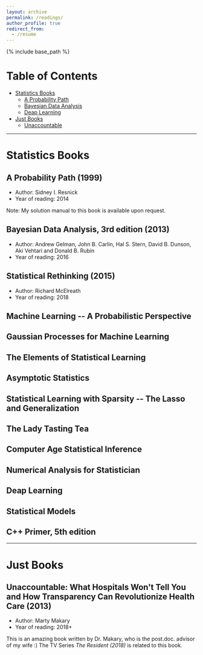 ```yaml
---
layout: archive
permalink: /readings/
author_profile: true
redirect_from:
  - /resume
---
```


{% include base_path %}


Table of Contents
=================

  * [Statistics Books](#books)  
    * [A Probability Path](#app)  
    * [Bayesian Data Analysis](#BDA3)  
    * [Deap Learning](#dl)  
  * [Just Books](#books2)  
    * [Unaccountable](#unaccountable)
    
***

# Statistics Books

## A Probability Path (1999) <a name="app"></a>

* Author: Sidney I. Resnick
* Year of reading: 2014

<!--
Thanks to Dr. Huang’s recommendation, I had the opportunity to appreciate the book *A Probability Path* written by Sidney Resnick. Reading this book, just as the picture in its cover suggested, was an amazing tour like skateboarding along a "probability" path.

I did take an optional course of Measure Theory as an undergraduate, given by Dr. Guo in the department of statistics in Sun Yat-sen University, who later gave me an early admission to his Master’s program without exam. Thus many theorems and results outlined in A Probability Path were actually quite familiar to me. Nonetheless, this did not render my reading any less interesting, because this book conveyed knowledge in such a humorous and thought-provoking way that indeed made me rethink in different angles about what I already knew, more than just mechanic reviewing.

I felt the author’s enthusiasm right away at the initial glance the book name "A Probability Path." After a quick and thorough reading, I am deeply touched by the engaging probability theory system painstakingly and elaborately established by the author. Resnick’s humorous writing style made my reading much more fun. For example, when I reached at an answer of B=0 to exercise 8.8.6 (ii) by myself, I was surprised to see that Resnick said "B=17", but subsequent remarks in the brackets "(just kidding, B=0)" literally made me laugh for a while. Resnick’s wisdom and love for statistics have been displayed vividly through such naughty "mistakes." In fact, throughout the whole book, Resnick mentioned many times about the number 17; obviously he loves this number, maybe because about 200 years ago Gauss plotted the 17 regular polygon? Well, that’s certainly one important reason why I love 17, but not as important as that it is my wife’s birthday date. There were some typos in the book though, which I can easily understand without having to google up for a list of errata. Or maybe these typos are no more than Resnick’s intended jokes too.

There are totally 386 exercises in this book, and Resnick’s accessory booklet *A Probability Path Solution Manual* provides solution to one fourth of all questions. I have thought about every single exercise by myself, and selectively typed in my handwritten solutions to the three fourths of questions that were not addressed in his manual, as included in the contents of this PDF file. After completing my research and development assignments in OriginLab CO. Ltd, I tried my best to squeeze as much study time as possible and finished the reading and exercises of this book in three weeks. I do have several unsolved questions left; Nevertheless, I will get back to those tricky ones and update this PDF later. I have the confidence to work out all of them, given sufficient time.

I choose to start with A Probability Path among the several books that Prof. Huang has listed for me, because measure theory undoubtedly serves as the cornerstone of advanced statistics. I hope that, by thoroughly studying these books, I can expand my reservoir of statistics and mathematics knowledge, therefore become well equipped for the coming PhD research work. The journey of continued selfeducation after a busy workday really gives me a greater sense of fulfillment and achievement, and this experience will definitely be engraved in my memory.
-->

Note: My solution manual to this book is available upon request.

## Bayesian Data Analysis, 3rd edition (2013) <a name="BDA3"></a>

* Author: Andrew Gelman, John B. Carlin, Hal S. Stern, David B. Dunson, Aki Vehtari and Donald B. Rubin 
* Year of reading: 2016

## Statistical Rethinking (2015)

* Author: Richard McElreath   
* Year of reading: 2018

## Machine Learning -- A Probabilistic Perspective

## Gaussian Processes for Machine Learning

## The Elements of Statistical Learning 

## Asymptotic Statistics 

## Statistical Learning with Sparsity -- The Lasso and Generalization 

## The Lady Tasting Tea 

## Computer Age Statistical Inference 

## Numerical Analysis for Statistician

## Deap Learning <a name="dl"></a>

## Statistical Models 

## C++ Primer, 5th edition

***

# Just Books 

## Unaccountable: What Hospitals Won't Tell You and How Transparency Can Revolutionize Health Care (2013) <a name="unaccountable"></a>

* Author: Marty Makary
* Year of reading: 2018+ 

This is an amazing book written by Dr. Makary, who is the post.doc. advisor of my wife :)
The TV Series *The Resident (2018)* is related to this book. 

